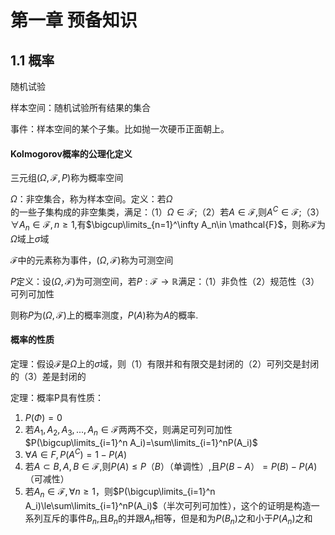 # 第一章 预备知识

## 1.1 概率

随机试验

样本空间：随机试验所有结果的集合

事件：样本空间的某个子集。比如抛一次硬币正面朝上。

#### Kolmogorov概率的公理化定义

三元组$(\Omega,\mathcal{F},P)$称为概率空间

$\Omega$：非空集合，称为样本空间。定义：若$\Omega$的一些子集构成的非空集类，满足：（1）$\Omega \in \mathcal{F};$（2）若$A\in \mathcal{F}$,则$A^C\in \mathcal{F}$;（3）$\forall A_n\in \mathcal{F},n\ge1,$有$\bigcup\limits_{n=1}^\infty A_n\in \mathcal{F}$，则称$\mathcal{F}$为$\Omega$域上$\sigma$域

$\mathcal{F}$中的元素称为事件，$(\Omega,\mathcal{F})$称为可测空间

$P$定义：设$(\Omega,\mathcal{F})$为可测空间，若$P:\mathcal{F}\longrightarrow \mathbb{R}$满足：（1）非负性（2）规范性（3）可列可加性

则称$P$为$(\Omega,\mathcal{F})$上的概率测度，$P(A)$称为$A$的概率.

#### 概率的性质

定理：假设$\mathcal{F}$是$\Omega$上的$\sigma$域，则（1）有限并和有限交是封闭的（2）可列交是封闭的（3）差是封闭的

定理：概率P具有性质：

1. $P(\Phi)=0$
2. 若$A_1,A_2,A_3,...,A_n\in \mathcal{F}$两两不交，则满足可列可加性$P(\bigcup\limits_{i=1}^n A_i)=\sum\limits_{i=1}^nP(A_i)$
3. $\forall A\in F,P(A^C)=1-P(A)$
4. 若$A\subset B,A,B\in \mathcal{F}$,则$P(A)\leq P（B）$（单调性）,且$P(B-A）=P(B)-P(A)$（可减性）
5. 若$A_n\in \mathcal{F},\forall n\ge1$，则$P(\bigcup\limits_{i=1}^n A_i)\le\sum\limits_{i=1}^nP(A_i)$（半次可列可加性），这个的证明是构造一系列互斥的事件$B_n$,且$B_n$的并跟$A_n$相等，但是和为$P(B_n)$之和小于$P(A_n)$之和

